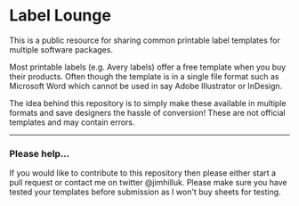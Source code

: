 # Label Lounge

This is a public resource for sharing common printable label templates for multiple software packages.

Most printable labels (e.g. Avery labels) offer a free template when you buy their products. Often though the template is in a single file format such as Microsoft Word which cannot be used in say Adobe Illustrator or InDesign.

The idea behind this repository is to simply make these available in multiple formats and save designers the hassle of conversion! These are not official templates and may contain errors.

---

### Please help...

If you would like to contribute to this repository then please either start a pull request or contact me on twitter @jimhilluk. Please make sure you have tested your templates before submission as I won't buy sheets for testing.
